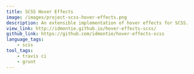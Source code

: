 ```yaml
---
title: SCSS Hover Effects
image: /images/project-scss-hover-effects.png
description: An extensible implementation of hover effects for SCSS.
view_link: http://idmontie.github.io/hover-effects-scss/
github_link: https://github.com/idmontie/hover-effects-scss
language_tags:
    - scss
tool_tags:
    - travis ci
    - grunt
---
```

